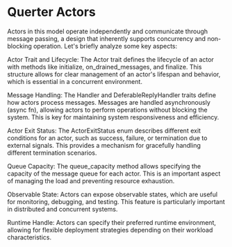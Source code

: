 # Querter Actors

Actors in this model operate independently and communicate through message passing, a design that inherently supports concurrency and non-blocking operation. Let's briefly analyze some key aspects:

Actor Trait and Lifecycle: The Actor trait defines the lifecycle of an actor with methods like initialize, on_drained_messages, and finalize. This structure allows for clear management of an actor's lifespan and behavior, which is essential in a concurrent environment.

Message Handling: The Handler and DeferableReplyHandler traits define how actors process messages. Messages are handled asynchronously (async fn), allowing actors to perform operations without blocking the system. This is key for maintaining system responsiveness and efficiency.

Actor Exit Status: The ActorExitStatus enum describes different exit conditions for an actor, such as success, failure, or termination due to external signals. This provides a mechanism for gracefully handling different termination scenarios.

Queue Capacity: The queue_capacity method allows specifying the capacity of the message queue for each actor. This is an important aspect of managing the load and preventing resource exhaustion.

Observable State: Actors can expose observable states, which are useful for monitoring, debugging, and testing. This feature is particularly important in distributed and concurrent systems.

Runtime Handle: Actors can specify their preferred runtime environment, allowing for flexible deployment strategies depending on their workload characteristics.
